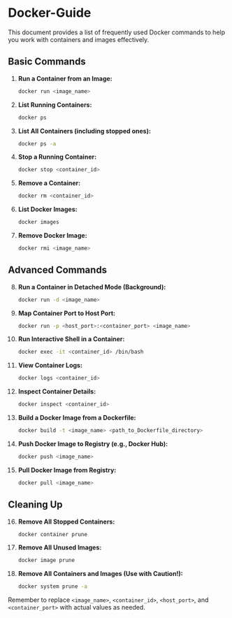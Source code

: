 # Docker-Guide

This document provides a list of frequently used Docker commands to help you work with containers and images effectively.

## Basic Commands

1. **Run a Container from an Image:**
   ```bash
   docker run <image_name>
   ```

2. **List Running Containers:**
   ```bash
   docker ps
   ```

3. **List All Containers (including stopped ones):**
   ```bash
   docker ps -a
   ```

4. **Stop a Running Container:**
   ```bash
   docker stop <container_id>
   ```

5. **Remove a Container:**
   ```bash
   docker rm <container_id>
   ```

6. **List Docker Images:**
   ```bash
   docker images
   ```

7. **Remove Docker Image:**
   ```bash
   docker rmi <image_name>
   ```

## Advanced Commands

8. **Run a Container in Detached Mode (Background):**
   ```bash
   docker run -d <image_name>
   ```

9. **Map Container Port to Host Port:**
   ```bash
   docker run -p <host_port>:<container_port> <image_name>
   ```

10. **Run Interactive Shell in a Container:**
    ```bash
    docker exec -it <container_id> /bin/bash
    ```

11. **View Container Logs:**
    ```bash
    docker logs <container_id>
    ```

12. **Inspect Container Details:**
    ```bash
    docker inspect <container_id>
    ```

13. **Build a Docker Image from a Dockerfile:**
    ```bash
    docker build -t <image_name> <path_to_Dockerfile_directory>
    ```

14. **Push Docker Image to Registry (e.g., Docker Hub):**
    ```bash
    docker push <image_name>
    ```

15. **Pull Docker Image from Registry:**
    ```bash
    docker pull <image_name>
    ```

## Cleaning Up

16. **Remove All Stopped Containers:**
    ```bash
    docker container prune
    ```

17. **Remove All Unused Images:**
    ```bash
    docker image prune
    ```

18. **Remove All Containers and Images (Use with Caution!):**
    ```bash
    docker system prune -a
    ```

Remember to replace `<image_name>`, `<container_id>`, `<host_port>`, and `<container_port>` with actual values as needed.
